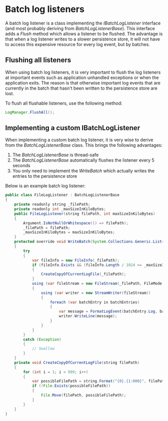 # Batch log listeners

A batch log listener is a class implementing the *IBatchLogListener* interface (and most probably deriving from *BatchLogListenerBase*). This interface adds a *Flush* method which allows a listener to be flushed. The advantage is that when a log listener writes to a slower persistence store, it will not have to access this expensive resource for every log event, but by batches.

## Flushing all listeners

When using batch log listeners, it is very important to flush the log listeners at important events such as application unhandled exceptions or when the application exits. The reason is that otherwise important log events that are currently in the batch that hasn't been written to the persistence store are lost.

To flush all flushable listeners, use the following method:

``` {.java data-syntaxhighlighter-params="brush: java; gutter: false; theme: Confluence" data-theme="Confluence" style="brush: java; gutter: false; theme: Confluence"}
LogManager.FlushAll();
```

## Implementing a custom IBatchLogListener

When implementing a custom batch log listener, it is very wise to derive from the *BatchLogListenerBase* class. This brings the following advantages:

1.  The *BatchLogListenerBase* is thread-safe
2.  The *BatchLogListenerBase* automatically flushes the listener every 5 seconds
3.  You only need to implement the *WriteBatch* which actually writes the entries to the persistence store

Below is an example batch log listener:

``` {.java data-syntaxhighlighter-params="brush: java; gutter: false; theme: Confluence" data-theme="Confluence" style="brush: java; gutter: false; theme: Confluence"}
public class FileLogListener : BatchLogListenerBase
{
    private readonly string _filePath;
    private readonly int _maxSizeInKiloBytes;
    public FileLogListener(string filePath, int maxSizeInKiloBytes)
    {
        Argument.IsNotNullOrWhitespace(() => filePath);
        _filePath = filePath;
        _maxSizeInKiloBytes = maxSizeInKiloBytes;
    }
    protected override void WriteBatch(System.Collections.Generic.List<LogBatchEntry> batchEntries)
    {
        try
        {
            var fileInfo = new FileInfo(_filePath);
            if (fileInfo.Exists && (fileInfo.Length / 1024 >= _maxSizeInKiloBytes))
            {
                CreateCopyOfCurrentLogFile(_filePath);
            }
            using (var fileStream = new FileStream(_filePath, FileMode.Append, FileAccess.Write, FileShare.Read))
            {
                using (var writer = new StreamWriter(fileStream))
                {
                    foreach (var batchEntry in batchEntries)
                    {
                        var message = FormatLogEvent(batchEntry.Log, batchEntry.Message, batchEntry.LogEvent, batchEntry.ExtraData);
                        writer.WriteLine(message);
                    }
                }
            }
        }
        catch (Exception)
        {
            // Swallow
        }
    }
    private void CreateCopyOfCurrentLogFile(string filePath)
    {
        for (int i = 1; i < 999; i++)
        {
            var possibleFilePath = string.Format("{0}.{1:000}", filePath, i);
            if (!File.Exists(possibleFilePath))
            {
                File.Move(filePath, possibleFilePath);
            }
        }
    }
}
```
